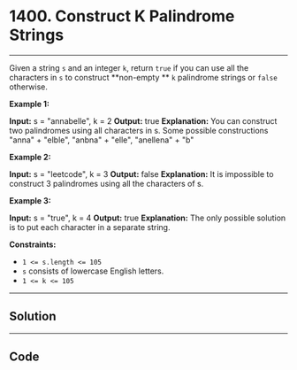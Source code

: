 # 1400. Construct K Palindrome Strings

---

Given a string `s` and an integer `k`, return `true` if you can use all the characters in `s` to construct **non-empty ** `k` palindrome strings or `false` otherwise.

 

**Example 1:**


**Input:** s = "annabelle", k = 2
**Output:** true
**Explanation:** You can construct two palindromes using all characters in s.
Some possible constructions "anna" + "elble", "anbna" + "elle", "anellena" + "b"


**Example 2:**


**Input:** s = "leetcode", k = 3
**Output:** false
**Explanation:** It is impossible to construct 3 palindromes using all the characters of s.


**Example 3:**


**Input:** s = "true", k = 4
**Output:** true
**Explanation:** The only possible solution is to put each character in a separate string.


 

**Constraints:**

  * `1 <= s.length <= 105`
  * `s` consists of lowercase English letters.
  * `1 <= k <= 105`

---

## Solution



---

## Code
```python


```